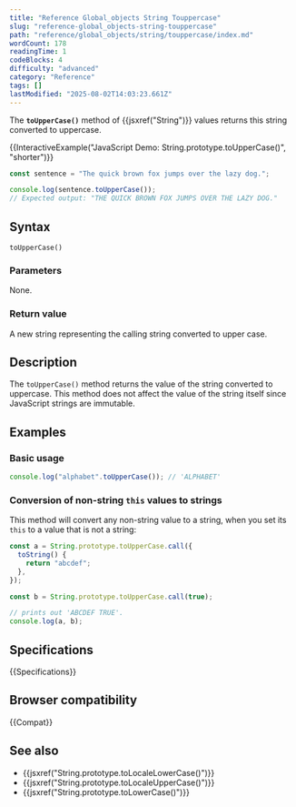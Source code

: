 ```yaml
---
title: "Reference Global_objects String Touppercase"
slug: "reference-global_objects-string-touppercase"
path: "reference/global_objects/string/touppercase/index.md"
wordCount: 178
readingTime: 1
codeBlocks: 4
difficulty: "advanced"
category: "Reference"
tags: []
lastModified: "2025-08-02T14:03:23.661Z"
---
```



The **`toUpperCase()`** method of {{jsxref("String")}} values returns this string converted to uppercase.

{{InteractiveExample("JavaScript Demo: String.prototype.toUpperCase()", "shorter")}}

```js interactive-example
const sentence = "The quick brown fox jumps over the lazy dog.";

console.log(sentence.toUpperCase());
// Expected output: "THE QUICK BROWN FOX JUMPS OVER THE LAZY DOG."
```

## Syntax

```js-nolint
toUpperCase()
```

### Parameters

None.

### Return value

A new string representing the calling string converted to upper case.

## Description

The `toUpperCase()` method returns the value of the string converted to
uppercase. This method does not affect the value of the string itself since JavaScript
strings are immutable.

## Examples

### Basic usage

```js
console.log("alphabet".toUpperCase()); // 'ALPHABET'
```

### Conversion of non-string `this` values to strings

This method will convert any non-string value to a string, when you set its
`this` to a value that is not a string:

```js
const a = String.prototype.toUpperCase.call({
  toString() {
    return "abcdef";
  },
});

const b = String.prototype.toUpperCase.call(true);

// prints out 'ABCDEF TRUE'.
console.log(a, b);
```

## Specifications

{{Specifications}}

## Browser compatibility

{{Compat}}

## See also

- {{jsxref("String.prototype.toLocaleLowerCase()")}}
- {{jsxref("String.prototype.toLocaleUpperCase()")}}
- {{jsxref("String.prototype.toLowerCase()")}}
